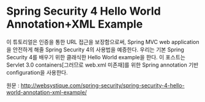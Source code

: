 Spring Security 4 Hello World Annotation+XML Example
====================================================
이 튜토리얼은 인증을 통한 URL 접근을 보장함으로써, Spring MVC web application을 안전하게 해줄 Spring Security 4의 사용법을 예증한다.
우리는 기본 Spring Security 4를 배우기 위한 클래식한 Hello World example을 한다.
이 포스트는 Servlet 3.0 containers[그러므로 web.xml 미존재]를 위한 Spring annotation 기반 configuration을 사용한다.


원문 : http://websystique.com/spring-security/spring-security-4-hello-world-annotation-xml-example/